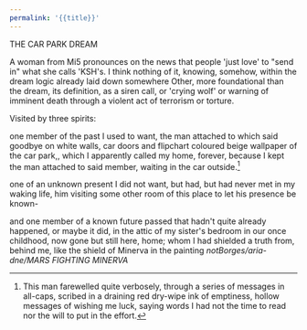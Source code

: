 ```yaml
---
permalink: '{{title}}'
---
```


THE CAR PARK DREAM

A woman from Mi5 pronounces on the news that people 'just love' to "send in" what she calls 'KSH's. I think nothing of it, knowing, somehow, within the dream logic already laid down somewhere Other, more foundational than the dream, its definition, as a siren call, or 'crying wolf' or warning of imminent death through a violent act of terrorism or torture.

Visited by three spirits:

one member of the past I used to want, the man attached to which said goodbye on white walls, car doors and flipchart coloured beige wallpaper of the car park,, which I apparently called my home, forever, because I kept the man attached to said member, waiting in the car outside.[^1]

one of an unknown present I did not want, but had, but had never met in my waking life, him visiting some other room of this place to let his presence be known-

and one member of a known future passed that hadn't quite already happened, or maybe it did, in the attic of my sister's bedroom in our once childhood, now gone but still here, home; whom I had shielded a truth from, behind me, like the shield of Minerva in the painting *notBorges/aria-dne/MARS FIGHTING MINERVA*

[^1]: This man farewelled quite verbosely, through a series of messages in all-caps, scribed in a draining red dry-wipe ink of emptiness, hollow messages of wishing me luck, saying words I had not the time to read nor the will to put in the effort.
